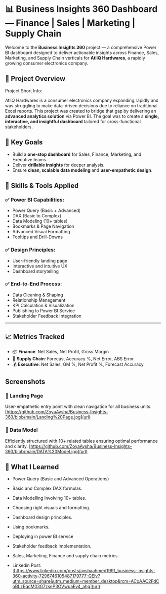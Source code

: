 # 📊 Business Insights 360 Dashboard — Finance | Sales | Marketing | Supply Chain

Welcome to the **Business Insights 360** project — a comprehensive Power BI dashboard designed to deliver actionable insights across Finance, Sales, Marketing, and Supply Chain verticals for **AtliQ Hardwares**, a rapidly growing consumer electronics company.

## 🚀 Project Overview

Project Short Info: 

AtliQ Hardwares is a consumer electronics company expanding rapidly and was struggling to make data-driven decisions due to reliance on traditional Excel reports. This project was created to bridge that gap by delivering an **advanced analytics solution** via Power BI. The goal was to create a **single, interactive, and insightful dashboard** tailored for cross-functional stakeholders.

## 🎯 Key Goals

- Build a **one-stop dashboard** for Sales, Finance, Marketing, and Executive teams.
- Deliver **drillable insights** for deeper analysis.
- Ensure **clean, scalable data modeling** and **user-empathetic design**.

## 🧠 Skills & Tools Applied

### ✅ Power BI Capabilities:
- Power Query (Basic + Advanced)
- DAX (Basic to Complex)
- Data Modeling (10+ tables)
- Bookmarks & Page Navigation
- Advanced Visual Formatting
- Tooltips and Drill-Downs

### ✅ Design Principles:
- User-friendly landing page
- Interactive and intuitive UX
- Dashboard storytelling

### ✅ End-to-End Process:
- Data Cleaning & Shaping
- Relationship Management
- KPI Calculation & Visualization
- Publishing to Power BI Service
- Stakeholder Feedback Integration

---

## 📈 Metrics Tracked

- 📦 **Finance**: Net Sales, Net Profit, Gross Margin
- 🚚 **Supply Chain**: Forecast Accuracy %, Net Error, ABS Error.
- 💰 **Executive**: Net Sales, GM %, Net Profit %, Forecast Accuracy. 

## Screenshots ##

### 🔹 Landing Page
User-empathetic entry point with clean navigation for all business units. [https://github.com/ZoyaAysha/Business-Insights-360/blob/main/Landing%20Page.jpg](url)

### 🔹 Data Model
Efficiently structured with 10+ related tables ensuring optimal performance and clarity. [https://github.com/ZoyaAysha/Business-Insights-360/blob/main/DATA%20Model.jpg](url)

## 💬 What I Learned

- Power Query (Basic and Advanced Operations)
- Basic and Complex DAX formulas.
- Data Modelling Involving 10+ tables.
- Choosing right visuals and formatting.
- Dashboard design principles.
- Using bookmarks.
- Deploying in power BI service
- Stakeholder feedback Implementation.
- Sales, Marketing, Finance and supply chain metrics.
  
- Linkedin Post:  [https://www.linkedin.com/posts/ayshaahmed1991_business-insights-360-activity-7296746105487179777-QElv?utm_source=share&utm_medium=member_desktop&rcm=ACoAAC2FdCoBLzEqcM03G7zseP3OVwuaEv4_ahg](url)

